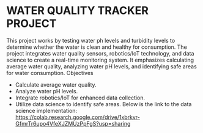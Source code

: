 # WATER QUALITY TRACKER PROJECT
  This project works by testing water ph levels and turbidity levels to determine whether the water is clean and healthy for consumption.
  The project integrates water quality sensors, robotics/IoT technology, and data science to create a real-time monitoring system. It emphasizes calculating average water quality, analyzing water pH levels, and identifying safe areas for water consumption.
Objectives
- Calculate average water quality.
- Analyze water pH levels.
- Integrate robotics/IoT for enhanced data collection.
- Utilize data science to identify safe areas.
Below is the link to the data science implementation:
https://colab.research.google.com/drive/1xbrkvr-GfmrTr6upo4VfeXJZMUzPpFgS?usp=sharing

